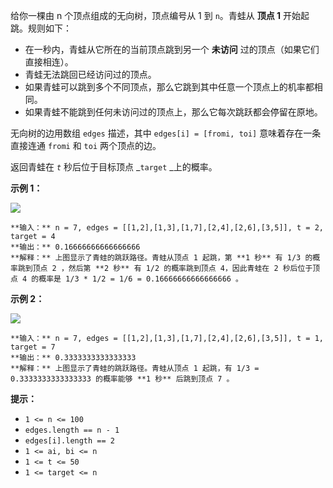 给你一棵由 n 个顶点组成的无向树，顶点编号从 1 到 `n`。青蛙从 **顶点 1** 开始起跳。规则如下：

  * 在一秒内，青蛙从它所在的当前顶点跳到另一个 **未访问** 过的顶点（如果它们直接相连）。
  * 青蛙无法跳回已经访问过的顶点。
  * 如果青蛙可以跳到多个不同顶点，那么它跳到其中任意一个顶点上的机率都相同。
  * 如果青蛙不能跳到任何未访问过的顶点上，那么它每次跳跃都会停留在原地。

无向树的边用数组 `edges` 描述，其中 `edges[i] = [fromi, toi]` 意味着存在一条直接连通 `fromi` 和 `toi`
两个顶点的边。

返回青蛙在 _`t`_ 秒后位于目标顶点 _`target` _上的概率。



**示例 1：**

![](https://assets.leetcode.com/uploads/2021/12/21/frog1.jpg)

    
    
    **输入：** n = 7, edges = [[1,2],[1,3],[1,7],[2,4],[2,6],[3,5]], t = 2, target = 4
    **输出：** 0.16666666666666666 
    **解释：** 上图显示了青蛙的跳跃路径。青蛙从顶点 1 起跳，第 **1 秒** 有 1/3 的概率跳到顶点 2 ，然后第 **2 秒** 有 1/2 的概率跳到顶点 4，因此青蛙在 2 秒后位于顶点 4 的概率是 1/3 * 1/2 = 1/6 = 0.16666666666666666 。 
    

**示例 2：**

![](https://assets.leetcode.com/uploads/2021/12/21/frog2.jpg)

    
    
    **输入：** n = 7, edges = [[1,2],[1,3],[1,7],[2,4],[2,6],[3,5]], t = 1, target = 7
    **输出：** 0.3333333333333333
    **解释：** 上图显示了青蛙的跳跃路径。青蛙从顶点 1 起跳，有 1/3 = 0.3333333333333333 的概率能够 **1 秒** 后跳到顶点 7 。 
    





**提示：**

  * `1 <= n <= 100`
  * `edges.length == n - 1`
  * `edges[i].length == 2`
  * `1 <= ai, bi <= n`
  * `1 <= t <= 50`
  * `1 <= target <= n`

